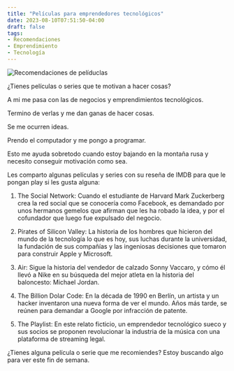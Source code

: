 ```yaml
---
title: "Películas para emprendedores tecnológicos"
date: 2023-08-10T07:51:50-04:00
draft: false
tags:
- Recomendaciones
- Emprendimiento
- Tecnología
---
```

![Recomendaciones de pelíduclas](../img/movies-for-entrepreneurs.jpeg)

¿Tienes películas o series que te motivan a hacer cosas?

A mi me pasa con las de negocios y emprendimientos tecnológicos.

Termino de verlas y me dan ganas de hacer cosas.

Se me ocurren ideas.

Prendo el computador y me pongo a programar.

Esto me ayuda sobretodo cuando estoy bajando en la montaña rusa y necesito conseguir motivación como sea.

Les comparto algunas películas y series con su reseña de IMDB para que le pongan play si les gusta alguna:

1. The Social Network: Cuando el estudiante de Harvard Mark Zuckerberg crea la red social que se conocería como Facebook, es demandado por unos hermanos gemelos que afirman que les ha robado la idea, y por el cofundador que luego fue expulsado del negocio.

2. Pirates of Silicon Valley: La historia de los hombres que hicieron del mundo de la tecnología lo que es hoy, sus luchas durante la universidad, la fundación de sus compañías y las ingeniosas decisiones que tomaron para construir Apple y Microsoft.

3. Air: Sigue la historia del vendedor de calzado Sonny Vaccaro, y cómo él llevó a Nike en su búsqueda del mejor atleta en la historia del baloncesto: Michael Jordan.

4. The Billion Dolar Code: En la década de 1990 en Berlín, un artista y un hacker inventaron una nueva forma de ver el mundo. Años más tarde, se reúnen para demandar a Google por infracción de patente.

5. The Playlist: En este relato ficticio, un emprendedor tecnológico sueco y sus socios se proponen revolucionar la industria de la música con una plataforma de streaming legal.

¿Tienes alguna película o serie que me recomiendes? Estoy buscando algo para ver este fin de semana.

